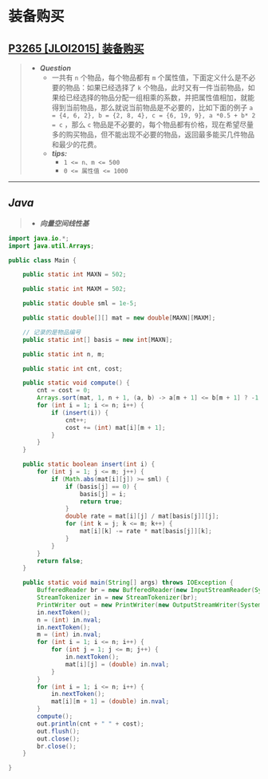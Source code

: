 # 装备购买

## [P3265 [JLOI2015] 装备购买](https://www.luogu.com.cn/problem/P3265)

> - ***Question***
>   - 一共有 `n` 个物品，每个物品都有 `m` 个属性值，下面定义什么是不必要的物品：如果已经选择了 `k` 个物品，此时又有一件当前物品，如果给已经选择的物品分配一组相乘的系数，并把属性值相加，就能得到当前物品，那么就说当前物品是不必要的，比如下面的例子 `a = {4, 6, 2}, b = {2, 8, 4}, c = {6, 19, 9}, a *0.5 + b* 2 = c` ，那么 `c` 物品是不必要的，每个物品都有价格，现在希望尽量多的购买物品，但不能出现不必要的物品，返回最多能买几件物品和最少的花费。
>   - ***tips:***
>     - `1 <= n、m <= 500`
>     - `0 <= 属性值 <= 1000`

---

## *Java*

> - ***向量空间线性基***

```java
import java.io.*;
import java.util.Arrays;

public class Main {

    public static int MAXN = 502;

    public static int MAXM = 502;

    public static double sml = 1e-5;

    public static double[][] mat = new double[MAXN][MAXM];

    // 记录的是物品编号
    public static int[] basis = new int[MAXN];

    public static int n, m;

    public static int cnt, cost;

    public static void compute() {
        cnt = cost = 0;
        Arrays.sort(mat, 1, n + 1, (a, b) -> a[m + 1] <= b[m + 1] ? -1 : 1);
        for (int i = 1; i <= n; i++) {
            if (insert(i)) {
                cnt++;
                cost += (int) mat[i][m + 1];
            }
        }
    }

    public static boolean insert(int i) {
        for (int j = 1; j <= m; j++) {
            if (Math.abs(mat[i][j]) >= sml) {
                if (basis[j] == 0) {
                    basis[j] = i;
                    return true;
                }
                double rate = mat[i][j] / mat[basis[j]][j];
                for (int k = j; k <= m; k++) {
                    mat[i][k] -= rate * mat[basis[j]][k];
                }
            }
        }
        return false;
    }

    public static void main(String[] args) throws IOException {
        BufferedReader br = new BufferedReader(new InputStreamReader(System.in));
        StreamTokenizer in = new StreamTokenizer(br);
        PrintWriter out = new PrintWriter(new OutputStreamWriter(System.out));
        in.nextToken();
        n = (int) in.nval;
        in.nextToken();
        m = (int) in.nval;
        for (int i = 1; i <= n; i++) {
            for (int j = 1; j <= m; j++) {
                in.nextToken();
                mat[i][j] = (double) in.nval;
            }
        }
        for (int i = 1; i <= n; i++) {
            in.nextToken();
            mat[i][m + 1] = (double) in.nval;
        }
        compute();
        out.println(cnt + " " + cost);
        out.flush();
        out.close();
        br.close();
    }

}
```
